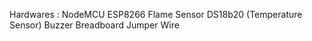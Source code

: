 Hardwares : NodeMCU ESP8266
            Flame Sensor
            DS18b20 (Temperature Sensor)
            Buzzer
            Breadboard
            Jumper Wire
